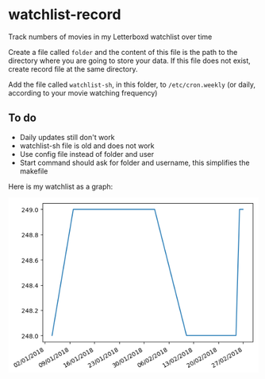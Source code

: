 # watchlist-record
Track numbers of movies in my Letterboxd watchlist over time

Create a file called `folder` and the content of this file
is the path to the directory where you are going to 
store your data.
If this file does not exist, create record file
at the same directory.

Add the file called `watchlist-sh`, in this folder, to `/etc/cron.weekly`
(or daily, according to your movie watching frequency)

## To do

- Daily updates still don't work
- watchlist-sh file is old and does not work
- Use config file instead of folder and user
- Start command should ask for folder and username, this simplifies the makefile

Here is my watchlist as a graph:

![My watchlist record](https://github.com/gapolinario/watchlist-record/blob/master/watchGraph.png "My watchlist record")

